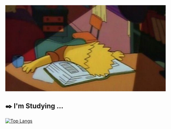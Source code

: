 <img src = 'images/19caeeb5b9a7c35c7080a566d355ecf8.jpg'>

## ✒️ I'm Studying ... 

[![Top Langs](https://github-readme-stats.vercel.app/api/top-langs/?username=dadaeun7)](https://github.com/v/github-readme-stats)
